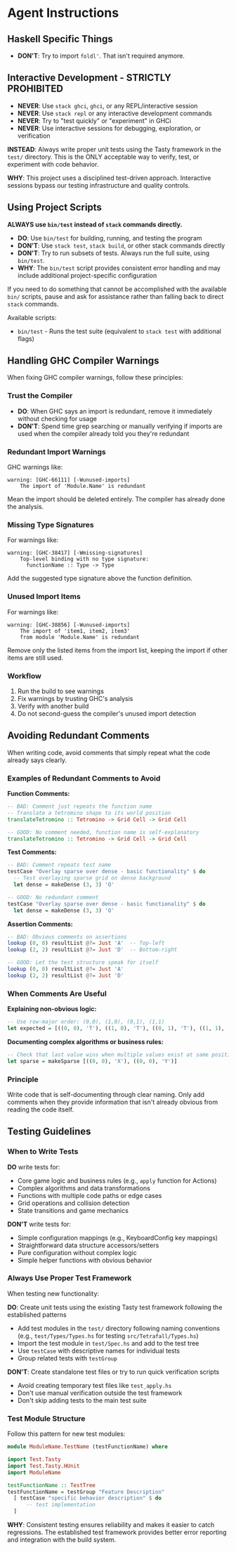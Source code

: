 # Agent Instructions

## Haskell Specific Things

- **DON'T**: Try to import `foldl'`. That isn't required anymore.

## Interactive Development - STRICTLY PROHIBITED

- **NEVER**: Use `stack ghci`, `ghci`, or any REPL/interactive session
- **NEVER**: Use `stack repl` or any interactive development commands
- **NEVER**: Try to "test quickly" or "experiment" in GHCi
- **NEVER**: Use interactive sessions for debugging, exploration, or verification

**INSTEAD**: Always write proper unit tests using the Tasty framework in the `test/` directory. This is the ONLY acceptable way to verify, test, or experiment with code behavior.

**WHY**: This project uses a disciplined test-driven approach. Interactive sessions bypass our testing infrastructure and quality controls.

## Using Project Scripts

**ALWAYS use `bin/test` instead of `stack` commands directly.**

- **DO**: Use `bin/test` for building, running, and testing the program
- **DON'T**: Use `stack test`, `stack build`, or other stack commands directly
- **DON'T**: Try to run subsets of tests. Always run the full suite, using `bin/test`.
- **WHY**: The `bin/test` script provides consistent error handling and may include additional project-specific configuration

If you need to do something that cannot be accomplished with the available `bin/` scripts, pause and ask for assistance rather than falling back to direct `stack` commands.

Available scripts:
- `bin/test` - Runs the test suite (equivalent to `stack test` with additional flags)

## Handling GHC Compiler Warnings

When fixing GHC compiler warnings, follow these principles:

### Trust the Compiler
- **DO**: When GHC says an import is redundant, remove it immediately without checking for usage
- **DON'T**: Spend time grep searching or manually verifying if imports are used when the compiler already told you they're redundant

### Redundant Import Warnings
GHC warnings like:
```
warning: [GHC-66111] [-Wunused-imports]
    The import of 'Module.Name' is redundant
```

Mean the import should be deleted entirely. The compiler has already done the analysis.

### Missing Type Signatures
For warnings like:
```
warning: [GHC-38417] [-Wmissing-signatures]
    Top-level binding with no type signature:
      functionName :: Type -> Type
```

Add the suggested type signature above the function definition.

### Unused Import Items
For warnings like:
```
warning: [GHC-38856] [-Wunused-imports]
    The import of 'item1, item2, item3'
    from module 'Module.Name' is redundant
```

Remove only the listed items from the import list, keeping the import if other items are still used.

### Workflow
1. Run the build to see warnings
2. Fix warnings by trusting GHC's analysis
3. Verify with another build
4. Do not second-guess the compiler's unused import detection

## Avoiding Redundant Comments

When writing code, avoid comments that simply repeat what the code already says clearly.

### Examples of Redundant Comments to Avoid

**Function Comments:**
```haskell
-- BAD: Comment just repeats the function name
-- Translate a tetromino shape to its world position
translateTetromino :: Tetromino -> Grid Cell -> Grid Cell

-- GOOD: No comment needed, function name is self-explanatory
translateTetromino :: Tetromino -> Grid Cell -> Grid Cell
```

**Test Comments:**
```haskell
-- BAD: Comment repeats test name
testCase "Overlay sparse over dense - basic functionality" $ do
  -- Test overlaying sparse grid on dense background
  let dense = makeDense (3, 3) 'O'

-- GOOD: No redundant comment
testCase "Overlay sparse over dense - basic functionality" $ do
  let dense = makeDense (3, 3) 'O'
```

**Assertion Comments:**
```haskell
-- BAD: Obvious comments on assertions
lookup (0, 0) resultList @?= Just 'A'  -- Top-left
lookup (2, 2) resultList @?= Just 'D'  -- Bottom-right

-- GOOD: Let the test structure speak for itself
lookup (0, 0) resultList @?= Just 'A'
lookup (2, 2) resultList @?= Just 'D'
```

### When Comments Are Useful

**Explaining non-obvious logic:**
```haskell
-- Use row-major order: (0,0), (1,0), (0,1), (1,1)
let expected = [((0, 0), 'T'), ((1, 0), 'T'), ((0, 1), 'T'), ((1, 1), 'T')]
```

**Documenting complex algorithms or business rules:**
```haskell
-- Check that last value wins when multiple values exist at same position
let sparse = makeSparse [((0, 0), 'X'), ((0, 0), 'Y')]
```

### Principle
Write code that is self-documenting through clear naming. Only add comments when they provide information that isn't already obvious from reading the code itself.

## Testing Guidelines

### When to Write Tests

**DO** write tests for:
- Core game logic and business rules (e.g., `apply` function for Actions)
- Complex algorithms and data transformations  
- Functions with multiple code paths or edge cases
- Grid operations and collision detection
- State transitions and game mechanics

**DON'T** write tests for:
- Simple configuration mappings (e.g., KeyboardConfig key mappings)
- Straightforward data structure accessors/setters
- Pure configuration without complex logic
- Simple helper functions with obvious behavior

### Always Use Proper Test Framework
When testing new functionality:

**DO**: Create unit tests using the existing Tasty test framework following the established patterns
- Add test modules in the `test/` directory following naming conventions (e.g., `test/Types/Types.hs` for testing `src/Tetrafall/Types.hs`)
- Import the test module in `test/Spec.hs` and add to the test tree
- Use `testCase` with descriptive names for individual tests
- Group related tests with `testGroup`

**DON'T**: Create standalone test files or try to run quick verification scripts
- Avoid creating temporary test files like `test_apply.hs`
- Don't use manual verification outside the test framework
- Don't skip adding tests to the main test suite

### Test Module Structure
Follow this pattern for new test modules:
```haskell
module ModuleName.TestName (testFunctionName) where

import Test.Tasty
import Test.Tasty.HUnit
import ModuleName

testFunctionName :: TestTree  
testFunctionName = testGroup "Feature Description"
  [ testCase "specific behavior description" $ do
      -- test implementation
  ]
```

**WHY**: Consistent testing ensures reliability and makes it easier to catch regressions. The established test framework provides better error reporting and integration with the build system.